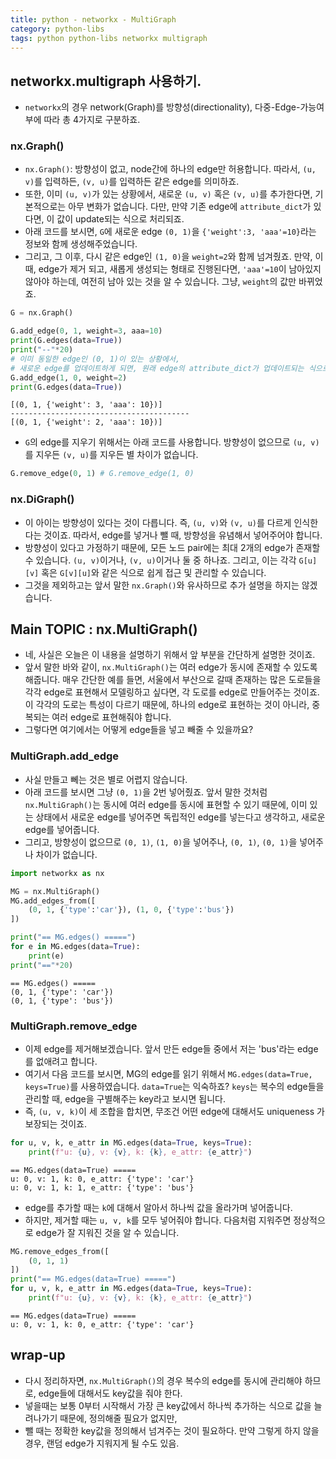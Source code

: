 ```yaml
---
title: python - networkx - MultiGraph
category: python-libs
tags: python python-libs networkx multigraph 
---
```


## networkx.multigraph 사용하기.

- `networkx`의 경우 network(Graph)를 방향성(directionality), 다중-Edge-가능여부에 따라 총 4가지로 구분하죠. 

### nx.Graph()

- `nx.Graph()`: 방향성이 없고, node간에 하나의 edge만 허용합니다. 따라서, `(u, v)`를 입력하든, `(v, u)`를 입력하든 같은 edge를 의미하죠.
- 또한, 이미 `(u, v)`가 있는 상황에서, 새로운 `(u, v)` 혹은 `(v, u)`를 추가한다면, 기본적으로는 아무 변화가 없습니다. 다만, 만약 기존 edge에 `attribute_dict`가 있다면, 이 값이 update되는 식으로 처리되죠.
- 아래 코드를 보시면, `G`에 새로운 edge `(0, 1)`을 `{'weight':3, 'aaa'=10}`라는 정보와 함께 생성해주었습니다. 
- 그리고, 그 이후, 다시 같은 edge인 `(1, 0)`을 `weight=2`와 함께 넘겨줬죠. 만약, 이 때, edge가 제거 되고, 새롭게 생성되는 형태로 진행된다면, `'aaa'=10`이 남아있지 않아야 하는데, 여전히 남아 있는 것을 알 수 있습니다. 그냥, `weight`의 값만 바뀌었죠.

```python
G = nx.Graph() 

G.add_edge(0, 1, weight=3, aaa=10)
print(G.edges(data=True))
print("--"*20)
# 이미 동일한 edge인 (0, 1)이 있는 상황에서, 
# 새로운 edge를 업데이트하게 되면, 원래 edge의 attribute_dict가 업데이트되는 식으로 진행됨.
G.add_edge(1, 0, weight=2)
print(G.edges(data=True))
```
```
[(0, 1, {'weight': 3, 'aaa': 10})]
----------------------------------------
[(0, 1, {'weight': 2, 'aaa': 10})]
```

- `G`의 edge를 지우기 위해서는 아래 코드를 사용합니다. 방향성이 없으므로 `(u, v)`를 지우든 `(v, u)`를 지우든 별 차이가 없습니다.

```python
G.remove_edge(0, 1) # G.remove_edge(1, 0)
```

### nx.DiGraph()

- 이 아이는 방향성이 있다는 것이 다릅니다. 즉, `(u, v)`와 `(v, u)`를 다르게 인식한다는 것이죠. 따라서, edge를 넣거나 뺄 때, 방향성을 유념해서 넣어주어야 합니다. 
- 방향성이 있다고 가정하기 때문에, 모든 노드 pair에는 최대 2개의 edge가 존재할 수 있습니다. `(u, v)`이거나, `(v, u)`이거나 둘 중 하나죠. 그리고, 이는 각각 `G[u][v]` 혹은 `G[v][u]`와 같은 식으로 쉽게 접근 및 관리할 수 있습니다.
- 그것을 제외하고는 앞서 말한 `nx.Graph()`와 유사하므로 추가 설명을 하지는 않겠습니다. 

## Main TOPIC : nx.MultiGraph()

- 네, 사실은 오늘은 이 내용을 설명하기 위해서 앞 부분을 간단하게 설명한 것이죠. 
- 앞서 말한 바와 같이, `nx.MultiGraph()`는 여러 edge가 동시에 존재할 수 있도록 해줍니다. 매우 간단한 예를 들면, 서울에서 부산으로 갈때 존재하는 많은 도로들을 각각 edge로 표현해서 모델링하고 싶다면, 각 도로를 edge로 만들어주는 것이죠. 이 각각의 도로는 특성이 다르기 때문에, 하나의 edge로 표현하는 것이 아니라, 중복되는 여러 edge로 표현해줘야 합니다.
- 그렇다면 여기에서는 어떻게 edge들을 넣고 빼줄 수 있을까요? 

### MultiGraph.add_edge

- 사실 만들고 뻬는 것은 별로 어렵지 않습니다. 
- 아래 코드를 보시면 그냥 `(0, 1)`을 2번 넣어줬죠. 앞서 말한 것처럼 `nx.MultiGraph()`는 동시에 여러 edge를 동시에 표현할 수 있기 때문에, 이미 있는 상태에서 새로운 edge를 넣어주면 독립적인 edge를 넣는다고 생각하고, 새로운 edge를 넣어줍니다. 
- 그리고, 방향성이 없으므로 `(0, 1)`, `(1, 0)`을 넣어주나, `(0, 1)`, `(0, 1)`을 넣어주나 차이가 없습니다.

```python
import networkx as nx 

MG = nx.MultiGraph()
MG.add_edges_from([
    (0, 1, {'type':'car'}), (1, 0, {'type':'bus'})
])

print("== MG.edges() =====")
for e in MG.edges(data=True):
    print(e)
print("=="*20)
```

```
== MG.edges() =====
(0, 1, {'type': 'car'})
(0, 1, {'type': 'bus'})
```

### MultiGraph.remove_edge

- 이제 edge를 제거해보겠습니다. 앞서 만든 edge들 중에서 저는 'bus'라는 edge를 없애려고 합니다.
- 여기서 다음 코드를 보시면, MG의 edge를 읽기 위해서 `MG.edges(data=True, keys=True)`를 사용하였습니다. `data=True`는 익숙하죠? `keys`는 복수의 edge들을 관리할 때, edge을 구별해주는 key라고 보시면 됩니다. 
- 즉, `(u, v, k)`이 세 조합을 합치면, 무조건 어떤 edge에 대해서도 uniqueness 가 보장되는 것이죠. 

```python
for u, v, k, e_attr in MG.edges(data=True, keys=True):
    print(f"u: {u}, v: {v}, k: {k}, e_attr: {e_attr}")
```
```
== MG.edges(data=True) =====
u: 0, v: 1, k: 0, e_attr: {'type': 'car'}
u: 0, v: 1, k: 1, e_attr: {'type': 'bus'}
```

- edge를 추가할 때는 `k`에 대해서 알아서 하나씩 값을 올라가며 넣어줍니다. 
- 하지만, 제거할 때는 `u, v, k`를 모두 넣어줘야 합니다. 다음처럼 지워주면 정상적으로 edge가 잘 지워진 것을 알 수 있습니다.

```python
MG.remove_edges_from([
    (0, 1, 1)
])
print("== MG.edges(data=True) =====")
for u, v, k, e_attr in MG.edges(data=True, keys=True):
    print(f"u: {u}, v: {v}, k: {k}, e_attr: {e_attr}")
```
```
== MG.edges(data=True) =====
u: 0, v: 1, k: 0, e_attr: {'type': 'car'}
```

## wrap-up

- 다시 정리하자면, `nx.MultiGraph()`의 경우 복수의 edge를 동시에 관리해야 하므로, edge들에 대해서도 key값을 줘야 한다.
- 넣을때는 보통 0부터 시작해서 가장 큰 key값에서 하나씩 추가하는 식으로 값을 늘려나가기 때문에, 정의해줄 필요가 없지만, 
- 뺄 때는 정확한 key값을 정의해서 넘겨주는 것이 필요하다. 만약 그렇게 하지 않을 경우, 랜덤 edge가 지워지게 될 수도 있음.